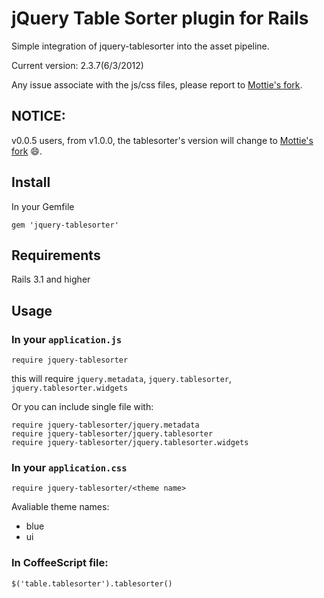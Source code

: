 jQuery Table Sorter plugin for Rails
===

Simple integration of jquery-tablesorter into the asset pipeline.

Current version: 2.3.7(6/3/2012)

Any issue associate with the js/css files, please report to [Mottie's fork].

NOTICE:
---

v0.0.5 users, from v1.0.0, the tablesorter's version will change
to [Mottie's fork] :smile:.

Install
---
In your Gemfile

```
gem 'jquery-tablesorter'
```

Requirements
---

Rails 3.1 and higher

Usage
---

### In your `application.js`

```
require jquery-tablesorter
```

this will require `jquery.metadata`, `jquery.tablesorter`,
`jquery.tablesorter.widgets`

Or you can include single file with:

```
require jquery-tablesorter/jquery.metadata
require jquery-tablesorter/jquery.tablesorter
require jquery-tablesorter/jquery.tablesorter.widgets
```


### In your `application.css`

```
require jquery-tablesorter/<theme name>
```

Avaliable theme names:

* blue
* ui

### In CoffeeScript file:

```
$('table.tablesorter').tablesorter()
```

[Mottie's fork]: https://github.com/Mottie/tablesorter

